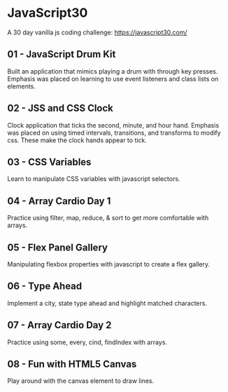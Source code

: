 # JavaScript30

A 30 day vanilla js coding challenge: https://javascript30.com/

## 01 - JavaScript Drum Kit
Built an application that mimics playing a drum with through key presses. Emphasis was placed on learning to use event listeners and class lists on elements.

## 02 - JSS and CSS Clock
Clock application that ticks the second, minute, and hour hand. Emphasis was placed on using timed intervals, transitions, and transforms to modify css. These make the clock hands appear to tick.

## 03 - CSS Variables
Learn to manipulate CSS variables with javascript selectors.

## 04 - Array Cardio Day 1
Practice using filter, map, reduce, & sort to get more comfortable with arrays.


## 05 - Flex Panel Gallery
Manipulating flexbox properties with javascript to create a flex gallery.

## 06 - Type Ahead
Implement a city, state type ahead and highlight matched characters.

## 07 - Array Cardio Day 2
Practice using some, every, cind, findIndex with arrays.

## 08 - Fun with HTML5 Canvas
Play around with the canvas element to draw lines.